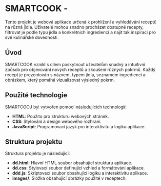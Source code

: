 # SMARTCOOK - 

Tento projekt je webová aplikace určená k prohlížení a vyhledávání receptů na různá jídla. Uživatelé mohou snadno procházet dostupné recepty, filtrovat je podle typu jídla a konkrétních ingrediencí a najít tak inspiraci pro své kulinářské dovednosti.

## Úvod

SMARTCOOK vznikl s cílem poskytnout uživatelům snadný a intuitivní způsob pro objevování nových receptů a zkoušení různých pokrmů. Každý recept je prezentován s názvem, typem jídla, seznamem ingrediencí a obrázkem, který pomáhá vizualizovat výsledný pokrm.

## Použité technologie

SMARTCOOJ byl vytvořen pomocí následujících technologií:

- **HTML**: Použito pro strukturu webových stránek.
- **CSS**: Stylování a design webového rozhraní.
- **JavaScript**: Programovací jazyk pro interaktivitu a logiku aplikace.

## Struktura projektu

Struktura projektu je následující:

- **dd.html**: Hlavní HTML soubor obsahující strukturu aplikace.
- **dd.css**: Stylovací soubor definující vzhled a formátování aplikace.
- **ddd.js**: Skriptovací soubor obsahující logiku a interaktivitu aplikace.
- **images/**: Složka obsahující obrázky použité v receptech.



